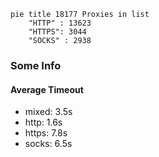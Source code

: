 
```mermaid
pie title 18177 Proxies in list
    "HTTP" : 13623
    "HTTPS": 3044
    "SOCKS" : 2938
```

### Some Info
#### Average Timeout

- mixed: 3.5s
- http: 1.6s
- https: 7.8s
- socks: 6.5s